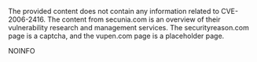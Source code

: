 The provided content does not contain any information related to CVE-2006-2416. The content from secunia.com is an overview of their vulnerability research and management services. The securityreason.com page is a captcha, and the vupen.com page is a placeholder page.

NOINFO